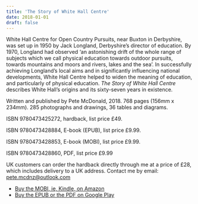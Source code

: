 ```yaml
---
title: 'The Story of White Hall Centre'
date: 2018-01-01
draft: false
---
```


White Hall Centre for Open Country Pursuits, near Buxton in Derbyshire, was set up in 1950 by Jack Longland, Derbyshire’s director of education. By 1970, Longland had observed ‘an astonishing drift of the whole range of subjects which we call physical education towards outdoor pursuits, towards mountains and moors and rivers, lakes and the sea’. In successfully achieving Longland’s local aims and in significantly influencing national developments, White Hall Centre helped to widen the meaning of education, and particularly of physical education. *The Story of White Hall Centre* describes White Hall’s origins and its sixty-seven years in existence.

Written and published by Pete McDonald, 2018. 
768 pages (156mm x 234mm). 
285 photographs and drawings, 36 tables and diagrams.

ISBN 9780473425272, hardback, list price £49.

ISBN 9780473428884, E-book (EPUB), list price £9.99.

ISBN 9780473428853, E-book (MOBI), list price £9.99.

ISBN 9780473428860, PDF, list price £9.99

UK customers can order the hardback directly through me at a price of £28, which includes delivery to a UK address. Contact me by email: pete.mcdnz@outlook.com

- [Buy the MOBI, ie, Kindle, on Amazon](https://www.amazon.co.uk/Story-White-Hall-Centre-Education-ebook/dp/B07BQM25Q7/ref=sr_1_1?ie=UTF8&qid=1546477740&sr=8-1&keywords=the+story+of+white+hall+centre)
- [Buy the EPUB or the PDF on Google Play](https://play.google.com/store/books/details?id=prBJDwAAQBAJ&rdid=book-prBJDwAAQBAJ&rdot=1&source=gbs_atb&pcampaignid=books_booksearch_atb)
